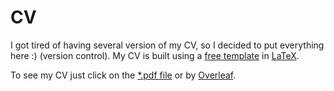 # CV
I got tired of having several version of my CV, so I decided to put everything here :) (version control). My CV is built using a [free template](http://www.LaTeXTemplates.com) in [LaTeX](https://www.latex-project.org/).

To see my CV just click on the [*.pdf file](https://github.com/adrHuerta/CV/blob/master/ahuerta_cv.pdf) or by [Overleaf](https://www.overleaf.com/read/rcsfvcxtrgbz). 